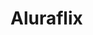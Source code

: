 <body>
    <div class="container">
        <h1 class="page-title">
            Aluraflix
        </h1>
        <img src="https://www.alura.com.br/assets/img/imersoes/dev-2021/logo-imersao-aluraflix.svg" class="page-logo"
            alt="">
    </div>
    <a href="https://alura.com.br/" target="_blank">
        <img src="https://www.alura.com.br/assets/img/home/alura-logo.svg" alt="" class="alura-logo">
    </a>
    <div id="poster">
    </div>
    <script src="aluraFlix.js"></script>

</body>

</html>
